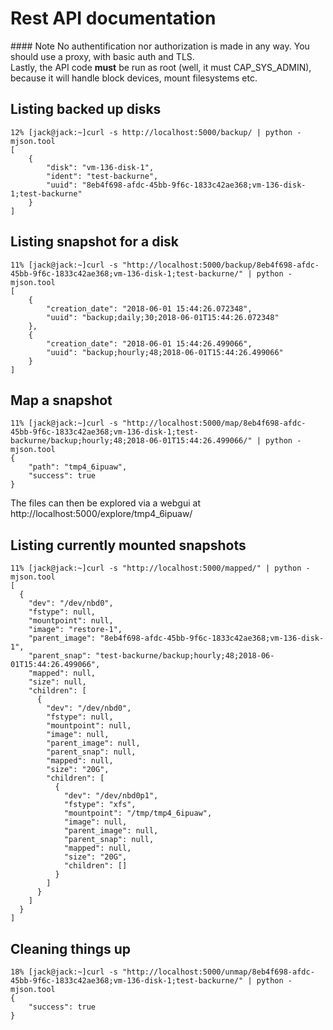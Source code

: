 # Rest API documentation

#### Note
No authentification nor authorization is made in any way. You should use a proxy, with basic auth and TLS.\
Lastly, the API code **must** be run as root (well, it must CAP_SYS_ADMIN), because it will handle block devices, mount filesystems etc.

## Listing backed up disks
```
12% [jack@jack:~]curl -s http://localhost:5000/backup/ | python -mjson.tool
[
    {
        "disk": "vm-136-disk-1",
        "ident": "test-backurne",
        "uuid": "8eb4f698-afdc-45bb-9f6c-1833c42ae368;vm-136-disk-1;test-backurne"
    }
]
```

## Listing snapshot for a disk
```
11% [jack@jack:~]curl -s "http://localhost:5000/backup/8eb4f698-afdc-45bb-9f6c-1833c42ae368;vm-136-disk-1;test-backurne/" | python -mjson.tool
[
    {
        "creation_date": "2018-06-01 15:44:26.072348",
        "uuid": "backup;daily;30;2018-06-01T15:44:26.072348"
    },
    {
        "creation_date": "2018-06-01 15:44:26.499066",
        "uuid": "backup;hourly;48;2018-06-01T15:44:26.499066"
    }
]
```

## Map a snapshot
```
11% [jack@jack:~]curl -s "http://localhost:5000/map/8eb4f698-afdc-45bb-9f6c-1833c42ae368;vm-136-disk-1;test-backurne/backup;hourly;48;2018-06-01T15:44:26.499066/" | python -mjson.tool
{
    "path": "tmp4_6ipuaw",
    "success": true
}
```
The files can then be explored via a webgui at http://localhost:5000/explore/tmp4_6ipuaw/

## Listing currently mounted snapshots
```
11% [jack@jack:~]curl -s "http://localhost:5000/mapped/" | python -mjson.tool
[
  {
    "dev": "/dev/nbd0",
    "fstype": null,
    "mountpoint": null,
    "image": "restore-1",
    "parent_image": "8eb4f698-afdc-45bb-9f6c-1833c42ae368;vm-136-disk-1",
    "parent_snap": "test-backurne/backup;hourly;48;2018-06-01T15:44:26.499066",
    "mapped": null,
    "size": null,
    "children": [
      {
        "dev": "/dev/nbd0",
        "fstype": null,
        "mountpoint": null,
        "image": null,
        "parent_image": null,
        "parent_snap": null,
        "mapped": null,
        "size": "20G",
        "children": [
          {
            "dev": "/dev/nbd0p1",
            "fstype": "xfs",
            "mountpoint": "/tmp/tmp4_6ipuaw",
            "image": null,
            "parent_image": null,
            "parent_snap": null,
            "mapped": null,
            "size": "20G",
            "children": []
          }
        ]
      }
    ]
  }
]
```

## Cleaning things up
```
18% [jack@jack:~]curl -s "http://localhost:5000/unmap/8eb4f698-afdc-45bb-9f6c-1833c42ae368;vm-136-disk-1;test-backurne/" | python -mjson.tool
{
    "success": true
}
```
